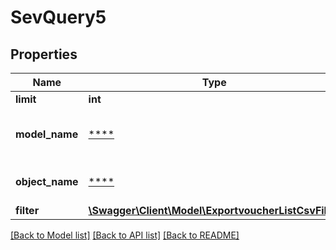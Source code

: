 # SevQuery5

## Properties
Name | Type | Description | Notes
------------ | ------------- | ------------- | -------------
**limit** | **int** | Limit export | [optional] 
**model_name** | [****](.md) | Model name which is exported | 
**object_name** | [****](.md) | SevQuery object name | 
**filter** | [**\Swagger\Client\Model\ExportvoucherListCsvFilter**](ExportvoucherListCsvFilter.md) |  | [optional] 

[[Back to Model list]](../../README.md#documentation-for-models) [[Back to API list]](../../README.md#documentation-for-api-endpoints) [[Back to README]](../../README.md)

